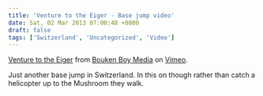 ```yaml
---
title: 'Venture to the Eiger - Base jump video'
date: Sat, 02 Mar 2013 07:00:48 +0000
draft: false
tags: ['Switzerland', 'Uncategorized', 'Video']
---
```


[Venture to the Eiger](http://vimeo.com/33129241) from [Bouken Boy Media](http://vimeo.com/boukenboymedia) on [Vimeo](http://vimeo.com).

Just another base jump in Switzerland. In this on though rather than catch a helicopter up to the Mushroom they walk.